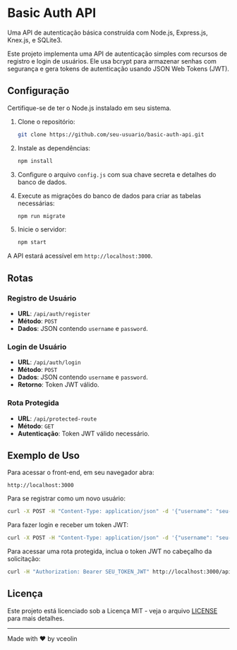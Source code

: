 # Basic Auth API

Uma API de autenticação básica construída com Node.js, Express.js, Knex.js, e SQLite3.

Este projeto implementa uma API de autenticação simples com recursos de registro e login de usuários. Ele usa bcrypt para armazenar senhas com segurança e gera tokens de autenticação usando JSON Web Tokens (JWT).

## Configuração

Certifique-se de ter o Node.js instalado em seu sistema.

1. Clone o repositório:

   ```bash
   git clone https://github.com/seu-usuario/basic-auth-api.git
   ```

2. Instale as dependências:

   ```bash
   npm install
   ```

3. Configure o arquivo `config.js` com sua chave secreta e detalhes do banco de dados.

4. Execute as migrações do banco de dados para criar as tabelas necessárias:

   ```bash
   npm run migrate
   ```

5. Inicie o servidor:

   ```bash
   npm start
   ```

A API estará acessível em `http://localhost:3000`.

## Rotas

### Registro de Usuário

- **URL**: `/api/auth/register`
- **Método**: `POST`
- **Dados**: JSON contendo `username` e `password`.

### Login de Usuário

- **URL**: `/api/auth/login`
- **Método**: `POST`
- **Dados**: JSON contendo `username` e `password`.
- **Retorno**: Token JWT válido.

### Rota Protegida

- **URL**: `/api/protected-route`
- **Método**: `GET`
- **Autenticação**: Token JWT válido necessário.

## Exemplo de Uso

Para acessar o front-end, em seu navegador abra:

```
http://localhost:3000
```

Para se registrar como um novo usuário:

```bash
curl -X POST -H "Content-Type: application/json" -d '{"username": "seu-usuario", "password": "sua-senha"}' http://localhost:3000/api/auth/register
```

Para fazer login e receber um token JWT:

```bash
curl -X POST -H "Content-Type: application/json" -d '{"username": "seu-usuario", "password": "sua-senha"}' http://localhost:3000/api/auth/login
```

Para acessar uma rota protegida, inclua o token JWT no cabeçalho da solicitação:

```bash
curl -H "Authorization: Bearer SEU_TOKEN_JWT" http://localhost:3000/api/protected-route
```

## Licença

Este projeto está licenciado sob a Licença MIT - veja o arquivo [LICENSE](LICENSE) para mais detalhes.

---

Made with ❤️ by vceolin
